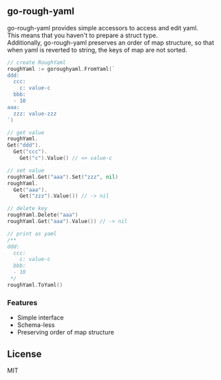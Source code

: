 ## go-rough-yaml

go-rough-yaml provides simple accessors to access and edit yaml.  
This means that you haven't to prepare a struct type.  
Additionally, go-rough-yaml preserves an order of map structure, so that when yaml is reverted to string, the keys of map are not sorted.

```go
// create RoughYaml
roughYaml := goroughyaml.FromYaml(`
ddd:
  ccc:
    c: value-c
  bbb:
  - 10
aaa:
  zzz: value-zzz
`)

// get value
roughYaml.
Get("ddd").
  Get("ccc").
    Get("c").Value() // => value-c

// set value
roughYaml.Get("aaa").Set("zzz", nil)
roughYaml.
  Get("aaa").
    Get("zzz").Value()) // -> nil

// delete key
roughYaml.Delete("aaa")
roughYaml.Get("aaa").Value()) // -> nil

// print as yaml
/**
ddd:
  ccc:
    c: value-c
  bbb:
  - 10
 */
roughYaml.ToYaml()
```

### Features

- Simple interface
- Schema-less
- Preserving order of map structure

## License

MIT